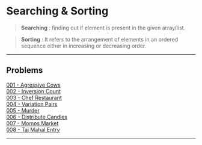# Searching & Sorting

>   **Searching** : finding out if element is present in the given array/list.

>   **Sorting** : It refers to the arrangement of elements in an ordered sequence either in increasing or decreasing order.

---

## Problems

[001 - Agressive Cows](./code/001-Aggressive-Cows.cpp)<br>
[002 - Inversion Count](./code/002-Inversion-Count.cpp)<br>
[003 - Chef Restaurant](./code/003-Chef-Restaurant.cpp)<br>
[004 - Variation Pairs](./code/004-Variation-Pairs.cpp)<br>
[005 - Murder](./code/005-Murder.cpp)<br>
[006 - Distribute Candies](./code/006-Distribute-Candies.cpp)<br>
[007 - Momos Market](./code/007-Momos-Market.cpp)<br>
[008 - Taj Mahal Entry](./code/008-Taj-Mahal-Entry.cpp)<br>

---